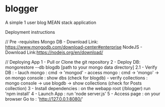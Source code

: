 # blogger 
A simple 1 user blog MEAN stack application

Deployment instructions

// Pre -requisites
Mongo DB - Download Link: https://www.mongodb.com/download-center#enterprise
NodeJS - Download Link:https://nodejs.org/en/download/

// Deploying App
1 - Pull or Clone the git repository
2 - Deploy DB:  mongorestore --db blogdb  [path to your mongo data directory]
  2.1 - Verify DB : - lauch mongo : cmd -> 'mongod'
                    - access mongo : cmd -> 'mongo' -> on mongo console : show dbs (check for blogdb)
                    - verify collections : mongo console -> use blogdb -> show collections (check for Posts collection)
3 - Install dependencies : on the webapp root (/blogger) run 'npm install'
4 - Launch App : run 'node server.js'
5 - Access page : on your browser Go to : 'http://127.0.0.1:8080/'
